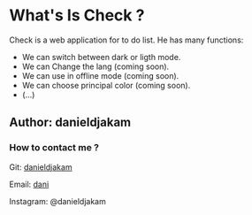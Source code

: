 <h1>What's Is Check ?</h1>
<p>
    Check is a web application for to do list.
    He has many functions:
    <ul>
        <li>
            We can switch between dark or ligth mode.
        </li>
        <li>
            We can Change the lang (coming soon).
        </li>
        <li>
            We can use in offline mode (coming soon).
        </li>
        <li>
            We can choose principal color (coming soon).
        </li>
        <li>
            (...)
        </li>
    </ul>
</p>

<h2>Author: danieldjakam</h2>
<h3>How to contact me ?</h3>
<p>
    Git: <a href="https://github.com/danieldjakam">danieldjakam</a>
</p>
<p>
    Email: <a href="mailto:danidjakam@gmail.com">dani</a>
</p>
<p>
    Instagram: @danieldjakam
</p>
